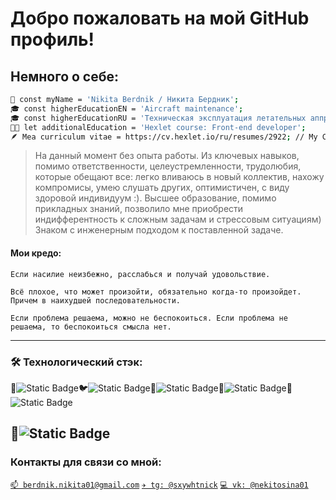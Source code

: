 # Добро пожаловать на мой GitHub профиль! #
## Немного о себе:
```bash
👱 const myName = 'Nikita Berdnik / Никита Бердник';
🎓 const higherEducationEN = 'Aircraft maintenance';
🎓 const higherEducationRU = 'Техническая эксплуатация летательных аппратов и двигателей';
👨‍💻 let additionalEducation = 'Hexlet course: Front-end developer';
🪶 Mea сurriculum vitae = https://cv.hexlet.io/ru/resumes/2922; // My CV
```
> На данный момент без опыта работы. Из ключевых навыков, помимо ответственности, целеустремленности, трудолюбия, которые обещают все: легко вливаюсь в новый коллектив, нахожу компромисы, умею слушать других, оптимистичен, с виду здоровой индивидуум :). Высшее образование, помимо прикладных знаний, позволило мне приобрести индифферентность к сложным задачам и стрессовым ситуациям) Знаком с инженерным подходом к поставленной задаче.

#### Мои кредо:
```
Если насилие неизбежно, расслабься и получай удовольствие.

Всё плохое, что может произойти, обязательно когда-то произойдет. Причем в наихудшей последовательности.

Если проблема решаема, можно не беспокоиться. Если проблема не решаема, то беспокоиться смысла нет.
```
---
### 🛠️ Технологический стэк:
🐝![Static Badge](https://img.shields.io/badge/JavaScript-yellow?style=for-the-badge&logoColor=yellow)🐦![Static Badge](https://img.shields.io/badge/HTML5-940a21?style=for-the-badge&labelColor=940a21)🐋![Static Badge](https://img.shields.io/badge/CSS3-0091ff?style=for-the-badge&logoColor=00922f&labelColor=940a21&color=0091ff)🌵![Static Badge](https://img.shields.io/badge/GitHub%20Actions-4fa300?style=for-the-badge&logoColor=red)🍇![Static Badge](https://img.shields.io/badge/Unix%20Shell%20Scripting-4700a3?style=for-the-badge&logoColor=red)

🧁![Static Badge](https://img.shields.io/badge/Unit-Testing-4100c4?style=for-the-badge&logoColor=red&labelColor=ff7070&color=662f5d)
---
### Контакты для связи со мной:
[`📫 berdnik.nikita01@gmail.com`](mailto:berdnik.nikita01@gmail.com)  [`✈️ tg: @sxywhtnick`]((https://t.me/Sxywhtnick)) [`💻 vk: @nekitosina01`]((https://vk.com/nekitosina01)) 
